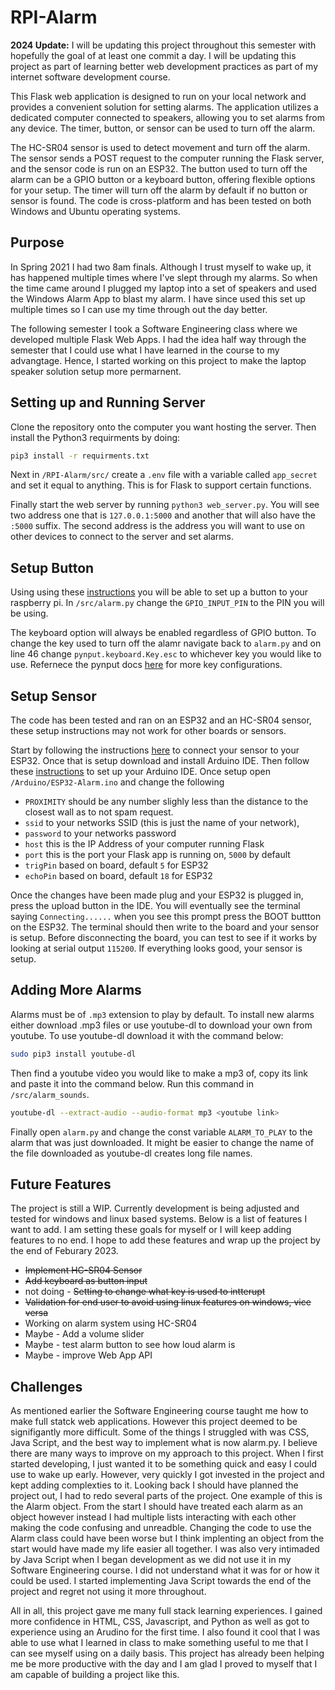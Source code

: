 # RPI-Alarm
**2024 Update:** I will be updating this project throughout this semester with hopefully the goal of at least one commit a day. I will be updating this project as part of learning better web development practices as part of my internet software development course.

This Flask web application is designed to run on your local network and provides a convenient solution for setting alarms. The application utilizes a dedicated computer connected to speakers, allowing you to set alarms from any device. The timer, button, or sensor can be used to turn off the alarm.

The HC-SR04 sensor is used to detect movement and turn off the alarm. The sensor sends a POST request to the computer running the Flask server, and the sensor code is run on an ESP32. The button used to turn off the alarm can be a GPIO button or a keyboard button, offering flexible options for your setup. The timer will turn off the alarm by default if no button or sensor is found. The code is cross-platform and has been tested on both Windows and Ubuntu operating systems.

## Purpose
In Spring 2021 I had two 8am finals. Although I trust myself to wake up, it has happened multiple times where I've slept through my alarms. So when the time came around I plugged my laptop into a set of speakers and used the Windows Alarm App to blast my alarm. I have since used this set up multiple times so I can use my time through out the day better. 

The following semester I took a Software Engineering class where we developed multiple Flask Web Apps. I had the idea half way through the semester that I could use what I have learned in the course to my advangtage. Hence, I started working on this project to make the laptop speaker solution setup more permarnent. 

## Setting up and Running Server
Clone the repository onto the computer you want hosting the server. Then install the Python3 requirments by doing:

```bash
pip3 install -r requirments.txt
```

Next in `/RPI-Alarm/src/` create a `.env` file with a variable called `app_secret` and set it equal to anything. This is for Flask to support certain functions.

Finally start the web server by running `python3 web_server.py`. You will see two address one that is `127.0.0.1:5000` and another that will also have the `:5000` suffix. The second address is the address you will want to use on other devices to connect to the server and set alarms.

## Setup Button
Using using these [instructions](https://raspberrypihq.com/use-a-push-button-with-raspberry-pi-gpio/) you will be able to set up a button to your raspberry pi. In `/src/alarm.py` change the `GPIO_INPUT_PIN` to the PIN you will be using.

The keyboard option will always be enabled regardless of GPIO button. To change the key used to turn off the alamr navigate back to `alarm.py` and on line 46 change `pynput.keyboard.Key.esc` to whichever key you would like to use. Refernece the pynput docs [here](https://pynput.readthedocs.io/en/latest/keyboard.html) for more key configurations.

## Setup Sensor
The code has been tested and ran on an ESP32 and an HC-SR04 sensor, these setup instructions may not work for other boards or sensors. 

Start by following the instructions [here](https://randomnerdtutorials.com/esp32-hc-sr04-ultrasonic-arduino/) to connect your sensor to your ESP32. Once that is setup download and install Arduino IDE. Then follow these [instructions](https://randomnerdtutorials.com/installing-the-esp32-board-in-arduino-ide-windows-instructions/) to set up your Arduino IDE. Once setup open `/Arduino/ESP32-Alarm.ino` and change the following

- `PROXIMITY` should be any number slighly less than the distance to the closest wall as to not spam request.
- `ssid` to your networks SSID (this is just the name of your network), 
- `password` to your networks password
- `host` this is the IP Address of your computer running Flask
- `port` this is the port your Flask app is running on, `5000` by default
- `trigPin` based on board, default `5` for ESP32
- `echoPin` based on board, default `18` for ESP32

Once the changes have been made plug and your ESP32 is plugged in, press the upload button in the IDE. You will eventually see the terminal saying `Connecting......` when you see this prompt press the BOOT buttton on the ESP32. The terminal should then write to the board and your sensor is setup. Before disconnecting the board, you can test to see if it works by looking at serial output `115200`. If everything looks good, your sensor is setup.

## Adding More Alarms
Alarms must be of `.mp3` extension to play by default. To install new alarms either download .mp3 files or use youtube-dl to download your own from youtube. To use youtube-dl download it with the command below:

```bash
sudo pip3 install youtube-dl
```

Then find a youtube video you would like to make a mp3 of, copy its link and paste it into the command below. Run this command in `/src/alarm_sounds`.

```bash
youtube-dl --extract-audio --audio-format mp3 <youtube link>
```
Finally open `alarm.py` and change the const variable `ALARM_TO_PLAY` to the alarm that was just downloaded. It might be easier to change the name of the file downloaded as youtube-dl creates long file names.

## Future Features
The project is still a WIP. Currently development is being adjusted and tested for windows and linux based systems. Below is a list of features I want to add. I am setting these goals for myself or I will keep adding features to no end. I hope to add these features and wrap up the project by the end of Feburary 2023. 

- ~~Implement HC-SR04 Sensor~~ 
- ~~Add keyboard as button input~~ 
- not doing - ~~Setting to change what key is used to intterupt~~
- ~~Validation for end user to avoid using linux features on windows, vice versa~~
- Working on alarm system using HC-SR04
- Maybe - Add a volume slider 
- Maybe - test alarm button to see how loud alarm is
- Maybe - improve Web App API

## Challenges 
As mentioned earlier the Software Engineering course taught me how to make full statck web applications. However this project deemed to be signifigantly more difficult. Some of the things I struggled with was CSS, Java Script, and the best way to implement what is now alarm.py. I believe there are many ways to improve on my approach to this project. When I first started developing, I just wanted it to be something quick and easy I could use to wake up early. However, very quickly I got invested in the project and kept adding complexties to it. Looking back I should have planned the project out, I had to redo several parts of the project. One example of this is the Alarm object. From the start I should have treated each alarm as an object however instead I had multiple lists interacting with each other making the code confusing and unreadble. Changing the code to use the Alarm class could have been worse but I think implenting an object from the start would have made my life easier all together. I was also very intimaded by Java Script when I began development as we did not use it in my Software Engineering course. I did not understand what it was for or how it could be used. I started implementing Java Script towards the end of the project and regret not using it more throughout. 

All in all, this project gave me many full stack learning experiences. I gained more confidence in HTML, CSS, Javascript, and Python as well as got to experience using an Arudino for the first time. I also found it cool that I was able to use what I learned in class to make something useful to me that I can see myself using on a daily basis. This project has already been helping me be more productive with the day and I am glad I proved to myself that I am capable of building a project like this.


